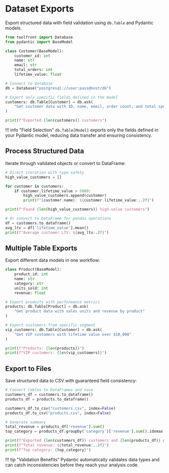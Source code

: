# Dataset Exports

Export structured data with field validation using `db.Table` and Pydantic models.

```python linenums="1"
from toolfront import Database
from pydantic import BaseModel

class Customer(BaseModel):
    customer_id: int
    name: str
    email: str
    total_orders: int
    lifetime_value: float

# Connect to database
db = Database("postgresql://user:pass@host/db")

# Export only specific fields defined in the model
customers: db.Table[Customer] = db.ask(
    "Get customer data with ID, name, email, order count, and total spent"
)

print(f"Exported {len(customers)} customers")
```

!!! info "Field Selection"
    `db.Table[Model]` exports only the fields defined in your Pydantic model, reducing data transfer and ensuring consistency.

## Process Structured Data

Iterate through validated objects or convert to DataFrame:

```python linenums="17"
# Direct iteration with type safety
high_value_customers = []

for customer in customers:
    if customer.lifetime_value > 5000:
        high_value_customers.append(customer)
        print(f"{customer.name}: ${customer.lifetime_value:,.2f}")

print(f"Found {len(high_value_customers)} high-value customers")

# Or convert to DataFrame for pandas operations
df = customers.to_dataframe()
avg_ltv = df['lifetime_value'].mean()
print(f"Average customer LTV: ${avg_ltv:.2f}")
```

## Multiple Table Exports

Export different data models in one workflow:

```python linenums="30"
class Product(BaseModel):
    product_id: int
    name: str
    category: str
    units_sold: int
    revenue: float

# Export products with performance metrics
products: db.Table[Product] = db.ask(
    "Get product data with sales units and revenue by product"
)

# Export customers from specific segment
vip_customers: db.Table[Customer] = db.ask(
    "Get VIP customers with lifetime value over $10,000"
)

print(f"Products: {len(products)}")
print(f"VIP customers: {len(vip_customers)}")
```

## Export to Files

Save structured data to CSV with guaranteed field consistency:

```python linenums="47"
# Convert tables to DataFrames and save
customers_df = customers.to_dataframe()
products_df = products.to_dataframe()

customers_df.to_csv("customers.csv", index=False)
products_df.to_csv("products.csv", index=False)

# Generate summary
total_revenue = products_df['revenue'].sum()
top_category = products_df.groupby('category')['revenue'].sum().idxmax()

print(f"Exported {len(customers_df)} customers and {len(products_df)} products")
print(f"Total revenue: ${total_revenue:,.2f}")
print(f"Top category: {top_category}")
```

!!! tip "Validation Benefits"
    Pydantic automatically validates data types and can catch inconsistencies before they reach your analysis code.